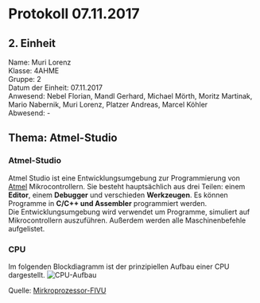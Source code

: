 # Protokoll 07.11.2017
## 2. Einheit

Name: Muri Lorenz <br>
Klasse: 4AHME <br>
Gruppe: 2 <br>
Datum der Einheit: 07.11.2017 <br>
Anwesend: Nebel Florian, Mandl Gerhard, Michael Mörth, Moritz Martinak, Mario Nabernik, Muri Lorenz, Platzer Andreas, Marcel Köhler <br>
Abwesend: - <br>

## Thema: Atmel-Studio

### Atmel-Studio
Atmel Studio ist eine Entwicklungsumgebung zur Programmierung von [Atmel](http://www.atmel.com/) Mikrocontrollern. Sie besteht hauptsächlich aus drei Teilen: einem **Editor**, einem **Debugger** und verschieden **Werkzeugen**. Es können Programme in **C/C++ und Assembler** programmiert werden. <br>
Die Entwicklungsumgebung wird verwendet um Programme, simuliert auf Mikrocontrollern auszuführen. Außerdem werden alle Maschinenbefehle aufgelistet.

### CPU
Im folgenden Blockdiagramm ist der prinzipiellen Aufbau einer CPU dargestellt.
![CPU-Aufbau](https://lms.at/dotlrn/classes/informatik/610437.4AHME_FIVU.17_18/xolrn/download/file/EC743ABCF7AB5.symlink/F607FABBC42B3/en:D48F77549F87A/cpu_svg)

Quelle: [Mirkroprozessor-FIVU](https://lms.at/dotlrn/classes/informatik/610437.4AHME_FIVU.17_18/xolrn/EC743ABCF7AB5.symlink?resource_id=0-237409759&m=view#188315330)
